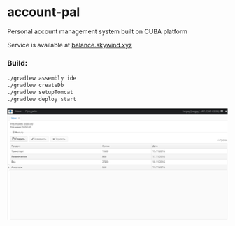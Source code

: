 # account-pal
Personal account management system built on CUBA platform

Service is available at [balance.skywind.xyz](http://balance.skywind.xyz)

###  Build:

    ./gradlew assembly ide
    ./gradlew createDb
    ./gradlew setupTomcat
    ./gradlew deploy start




![screenshot]

[screenshot]: https://github.com/AdamSkywalker/account-pal/blob/master/screenshot.jpg
